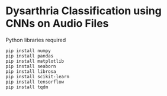 # Dysarthria Classification using CNNs on Audio Files

Python libraries required

```
pip install numpy
pip install pandas
pip install matplotlib
pip install seaborn
pip install librosa
pip install scikit-learn
pip install tensorflow
pip install tqdm
```
